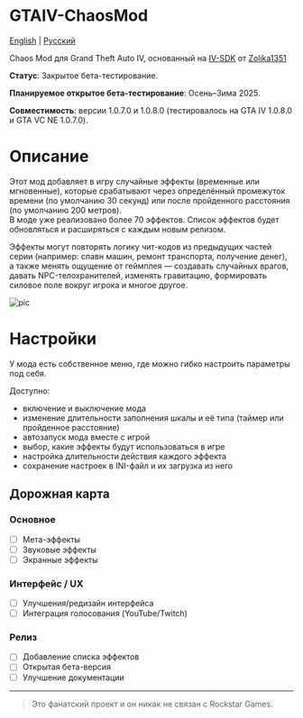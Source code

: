 # GTAIV-ChaosMod

[English](README.md) | [Русский](README_RU.md)

Chaos Mod для Grand Theft Auto IV, основанный на [IV-SDK](https://github.com/Zolika1351/iv-sdk) от [Zolika1351](https://github.com/Zolika1351)

**Статус**: Закрытое бета-тестирование.  

**Планируемое открытое бета-тестирование**: Осень–Зима 2025.  

**Совместимость**: версии 1.0.7.0 и 1.0.8.0 (тестировалось на GTA IV 1.0.8.0 и GTA VC NE 1.0.7.0).

# Описание
Этот мод добавляет в игру случайные эффекты (временные или мгновенные), которые срабатывают через определённый промежуток времени (по умолчанию 30 секунд) или после пройденного расстояния (по умолчанию 200 метров).  
В моде уже реализовано более 70 эффектов. Список эффектов будет обновляться и расширяться с каждым новым релизом.

Эффекты могут повторять логику чит-кодов из предыдущих частей серии (например: спавн машин, ремонт транспорта, получение денег),  
а также менять ощущение от геймплея — создавать случайных врагов, давать NPC-телохранителей, изменять гравитацию, формировать силовое поле вокруг игрока и многое другое.

![pic](https://github.com/user-attachments/assets/b7e034b3-70c5-4815-a9b7-0c01034170d8)

# Настройки
У мода есть собственное меню, где можно гибко настроить параметры под себя.

Доступно:
- включение и выключение мода
- изменение длительности заполнения шкалы и её типа (таймер или пройденное расстояние)
- автозапуск мода вместе с игрой
- выбор, какие эффекты будут использоваться в игре
- настройка длительности действия каждого эффекта
- сохранение настроек в INI-файл и их загрузка из него

## Дорожная карта
### Основное
- [ ] Мета-эффекты
- [ ] Звуковые эффекты
- [ ] Экранные эффекты

### Интерфейс / UX
- [ ] Улучшения/редизайн интерфейса
- [ ] Интеграция голосования (YouTube/Twitch)

### Релиз
- [ ] Добавление списка эффектов
- [ ] Открытая бета-версия
- [ ] Улучшение документации

---

> Это фанатский проект и он никак не связан с Rockstar Games.
